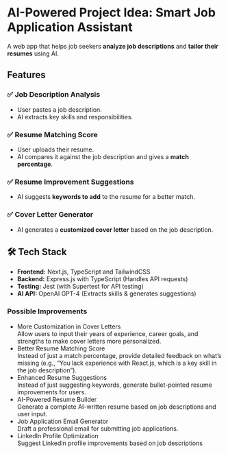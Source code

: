# AI-Powered Project Idea: Smart Job Application Assistant

A web app that helps job seekers **analyze job descriptions** and **tailor their resumes** using AI.

## Features

### ✅ Job Description Analysis

- User pastes a job description.
- AI extracts key skills and responsibilities.

### ✅ Resume Matching Score

- User uploads their resume.
- AI compares it against the job description and gives a **match percentage**.

### ✅ Resume Improvement Suggestions

- AI suggests **keywords to add** to the resume for a better match.

### ✅ Cover Letter Generator

- AI generates a **customized cover letter** based on the job description.

## 🛠 Tech Stack

- **Frontend:** Next.js, TypeScript and TailwindCSS
- **Backend:** Express.js with TypeScript (Handles API requests)
- **Testing:**  Jest (with Supertest for API testing)
- **AI API:** OpenAI GPT-4 (Extracts skills & generates suggestions)

### Possible Improvements

- More Customization in Cover Letters  
Allow users to input their years of experience, career goals, and strengths to make cover letters more personalized.
- Better Resume Matching Score  
Instead of just a match percentage, provide detailed feedback on what’s missing (e.g., “You lack experience with React.js, which is a key skill in the job description”).
- Enhanced Resume Suggestions  
Instead of just suggesting keywords, generate bullet-pointed resume improvements for users.
- AI-Powered Resume Builder  
Generate a complete AI-written resume based on job descriptions and user input.
- Job Application Email Generator  
Draft a professional email for submitting job applications.
- LinkedIn Profile Optimization  
Suggest LinkedIn profile improvements based on job descriptions